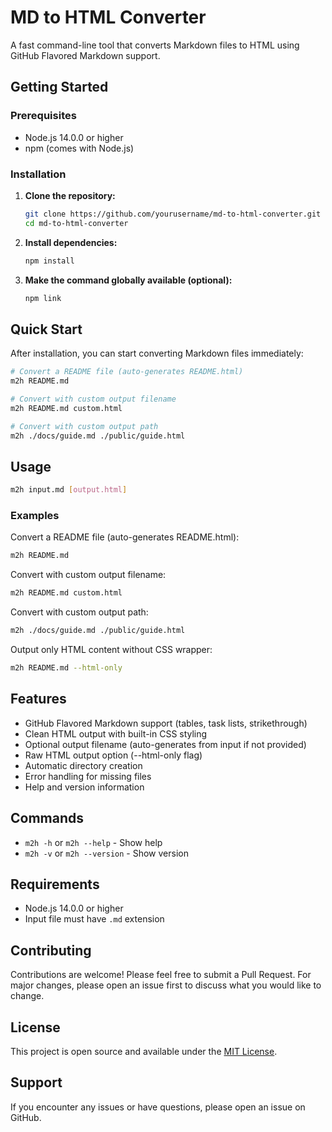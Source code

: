 # MD to HTML Converter

A fast command-line tool that converts Markdown files to HTML using GitHub Flavored Markdown support.

## Getting Started

### Prerequisites

- Node.js 14.0.0 or higher
- npm (comes with Node.js)

### Installation

1. **Clone the repository:**
   ```bash
   git clone https://github.com/yourusername/md-to-html-converter.git
   cd md-to-html-converter
   ```

2. **Install dependencies:**
   ```bash
   npm install
   ```

3. **Make the command globally available (optional):**
   ```bash
   npm link
   ```

## Quick Start

After installation, you can start converting Markdown files immediately:

```bash
# Convert a README file (auto-generates README.html)
m2h README.md

# Convert with custom output filename
m2h README.md custom.html

# Convert with custom output path
m2h ./docs/guide.md ./public/guide.html
```

## Usage

```bash
m2h input.md [output.html]
```

### Examples

Convert a README file (auto-generates README.html):
```bash
m2h README.md
```

Convert with custom output filename:
```bash
m2h README.md custom.html
```

Convert with custom output path:
```bash
m2h ./docs/guide.md ./public/guide.html
```

Output only HTML content without CSS wrapper:
```bash
m2h README.md --html-only
```

## Features

- GitHub Flavored Markdown support (tables, task lists, strikethrough)
- Clean HTML output with built-in CSS styling
- Optional output filename (auto-generates from input if not provided)
- Raw HTML output option (--html-only flag)
- Automatic directory creation
- Error handling for missing files
- Help and version information

## Commands

- `m2h -h` or `m2h --help` - Show help
- `m2h -v` or `m2h --version` - Show version

## Requirements

- Node.js 14.0.0 or higher
- Input file must have `.md` extension

## Contributing

Contributions are welcome! Please feel free to submit a Pull Request. For major changes, please open an issue first to discuss what you would like to change.

## License

This project is open source and available under the [MIT License](LICENSE).

## Support

If you encounter any issues or have questions, please open an issue on GitHub.
